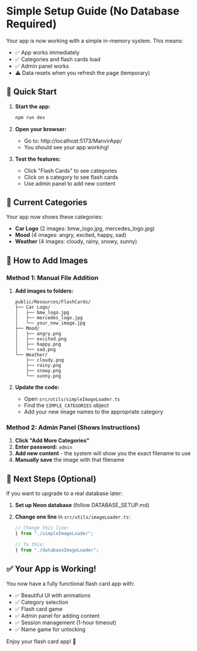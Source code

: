 # Simple Setup Guide (No Database Required)

Your app is now working with a simple in-memory system. This means:

- ✅ App works immediately
- ✅ Categories and flash cards load
- ✅ Admin panel works
- ⚠️ Data resets when you refresh the page (temporary)

## 🚀 Quick Start

1. **Start the app:**

   ```bash
   npm run dev
   ```

2. **Open your browser:**

   - Go to: http://localhost:5173/ManvirApp/
   - You should see your app working!

3. **Test the features:**
   - Click "Flash Cards" to see categories
   - Click on a category to see flash cards
   - Use admin panel to add new content

## 📁 Current Categories

Your app now shows these categories:

- **Car Logo** (2 images: bmw_logo.jpg, mercedes_logo.jpg)
- **Mood** (4 images: angry, excited, happy, sad)
- **Weather** (4 images: cloudy, rainy, snowy, sunny)

## 🔧 How to Add Images

### Method 1: Manual File Addition

1. **Add images to folders:**

   ```
   public/Resources/FlashCards/
   ├── Car Logo/
   │   ├── bmw_logo.jpg
   │   ├── mercedes_logo.jpg
   │   └── your_new_image.jpg
   ├── Mood/
   │   ├── angry.png
   │   ├── excited.png
   │   ├── happy.png
   │   └── sad.png
   └── Weather/
       ├── cloudy.png
       ├── rainy.png
       ├── snowy.png
       └── sunny.png
   ```

2. **Update the code:**
   - Open `src/utils/simpleImageLoader.ts`
   - Find the `SIMPLE_CATEGORIES` object
   - Add your new image names to the appropriate category

### Method 2: Admin Panel (Shows Instructions)

1. **Click "Add More Categories"**
2. **Enter password:** `admin`
3. **Add new content** - the system will show you the exact filename to use
4. **Manually save** the image with that filename

## 🎯 Next Steps (Optional)

If you want to upgrade to a real database later:

1. **Set up Neon database** (follow DATABASE_SETUP.md)
2. **Change one line** in `src/utils/imageLoader.ts`:

   ```typescript
   // Change this line:
   } from "./simpleImageLoader";

   // To this:
   } from "./databaseImageLoader";
   ```

## ✅ Your App is Working!

You now have a fully functional flash card app with:

- ✅ Beautiful UI with animations
- ✅ Category selection
- ✅ Flash card game
- ✅ Admin panel for adding content
- ✅ Session management (1-hour timeout)
- ✅ Name game for unlocking

Enjoy your flash card app! 🎉
